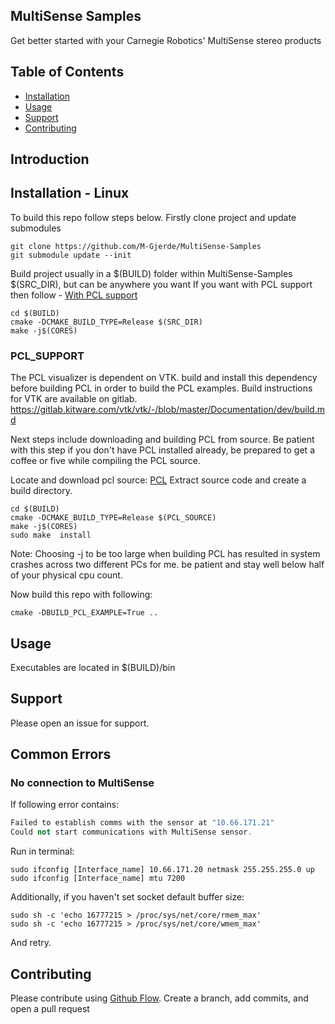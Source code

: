 ## MultiSense Samples

Get better started with your Carnegie Robotics' MultiSense stereo products

## Table of Contents

- [Installation](#installation)
- [Usage](#usage)
- [Support](#support)
- [Contributing](#contributing)

## Introduction

## Installation - Linux

To build this repo follow steps below. Firstly clone project and update submodules

```shell
git clone https://github.com/M-Gjerde/MultiSense-Samples
git submodule update --init
```

Build project usually in a $(BUILD) folder within MultiSense-Samples $(SRC_DIR), but can be anywhere you want If you
want with PCL support then follow - [With PCL support](#PCL_SUPPORT)

```shell
cd $(BUILD)
cmake -DCMAKE_BUILD_TYPE=Release $(SRC_DIR)
make -j$(CORES)
```

### PCL_SUPPORT

The PCL visualizer is dependent on VTK. build and install this dependency before building PCL in order to build the PCL
examples. Build instructions for VTK are available on gitlab.
https://gitlab.kitware.com/vtk/vtk/-/blob/master/Documentation/dev/build.md

Next steps include downloading and building PCL from source. Be patient with this step if you don't have PCL installed
already, be prepared to get a coffee or five while compiling the PCL source.

Locate and download pcl source: [PCL](https://pcl.readthedocs.io/projects/tutorials/en/latest/compiling_pcl_posix.html)
Extract source code and create a build directory.

``` shell
cd $(BUILD)
cmake -DCMAKE_BUILD_TYPE=Release $(PCL_SOURCE) 
make -j$(CORES)
sudo make  install
```

Note: Choosing -j to be too large when building PCL has resulted in system crashes across two different PCs for me. be
patient and stay well below half of your physical cpu count.

Now build this repo with following:

``` shell
cmake -DBUILD_PCL_EXAMPLE=True ..

```

## Usage

Executables are located in $(BUILD)/bin

## Support

Please open an issue for support.

## Common Errors

### No connection to MultiSense

If following error contains:

``` c++
Failed to establish comms with the sensor at "10.66.171.21"
Could not start communications with MultiSense sensor.
```

Run in terminal:

``` shell
sudo ifconfig [Interface_name] 10.66.171.20 netmask 255.255.255.0 up
sudo ifconfig [Interface_name] mtu 7200
```

Additionally, if you haven't set socket default buffer size:

``` shell
sudo sh -c 'echo 16777215 > /proc/sys/net/core/rmem_max'
sudo sh -c 'echo 16777215 > /proc/sys/net/core/wmem_max'
```

And retry.

## Contributing

Please contribute using [Github Flow](https://guides.github.com/introduction/flow/). Create a branch, add commits, and
open a pull request